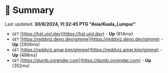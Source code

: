 # 📖 Summary
Last updated: **30/8/2024, 11:32:45 PTG "Asia/Kuala_Lumpur"**

- `GET` [https://hst.ujol.dev](https://hst.ujol.dev) - **Up** (814ms)
- `GET` [https://reddviz.deno.dev/gimme](https://reddviz.deno.dev/gimme) - **Up** (2906ms)
- `GET` [https://reddviz.amar.kim/gimme](https://reddviz.amar.kim/gimme) - **Up** (498ms)
- `GET` [https://dumb.onrender.com](https://dumb.onrender.com) - **Up** (352ms)
